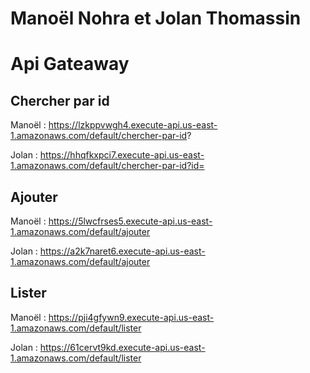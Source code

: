 # Manoël Nohra et Jolan Thomassin

# Api Gateaway 
## Chercher par id
Manoël :
https://lzkppvwgh4.execute-api.us-east-1.amazonaws.com/default/chercher-par-id?

Jolan :
https://hhqfkxpci7.execute-api.us-east-1.amazonaws.com/default/chercher-par-id?id=

## Ajouter
Manoël :
https://5lwcfrses5.execute-api.us-east-1.amazonaws.com/default/ajouter

Jolan :
https://a2k7naret6.execute-api.us-east-1.amazonaws.com/default/ajouter

## Lister
Manoël :
https://pji4gfywn9.execute-api.us-east-1.amazonaws.com/default/lister

Jolan :
https://61cervt9kd.execute-api.us-east-1.amazonaws.com/default/lister
